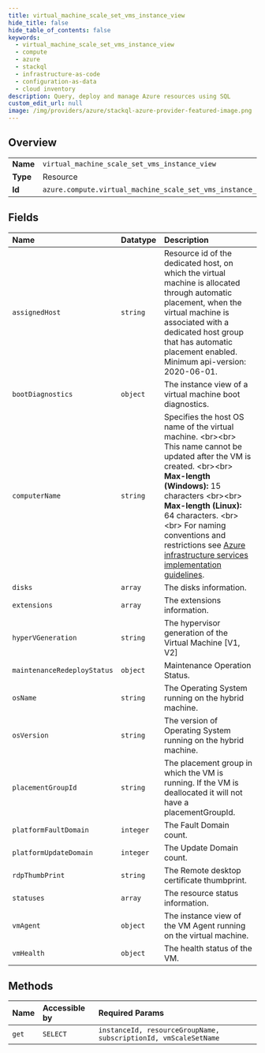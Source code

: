 ```yaml
---
title: virtual_machine_scale_set_vms_instance_view
hide_title: false
hide_table_of_contents: false
keywords:
  - virtual_machine_scale_set_vms_instance_view
  - compute
  - azure    
  - stackql
  - infrastructure-as-code
  - configuration-as-data
  - cloud inventory
description: Query, deploy and manage Azure resources using SQL
custom_edit_url: null
image: /img/providers/azure/stackql-azure-provider-featured-image.png
---
```

  
    

## Overview
<table><tbody>
<tr><td><b>Name</b></td><td><code>virtual_machine_scale_set_vms_instance_view</code></td></tr>
<tr><td><b>Type</b></td><td>Resource</td></tr>
<tr><td><b>Id</b></td><td><code>azure.compute.virtual_machine_scale_set_vms_instance_view</code></td></tr>
</tbody></table>

## Fields
| Name | Datatype | Description |
|:-----|:---------|:------------|
| `assignedHost` | `string` | Resource id of the dedicated host, on which the virtual machine is allocated through automatic placement, when the virtual machine is associated with a dedicated host group that has automatic placement enabled. Minimum api-version: 2020-06-01. |
| `bootDiagnostics` | `object` | The instance view of a virtual machine boot diagnostics. |
| `computerName` | `string` | Specifies the host OS name of the virtual machine. &lt;br&gt;&lt;br&gt; This name cannot be updated after the VM is created. &lt;br&gt;&lt;br&gt; **Max-length (Windows):** 15 characters &lt;br&gt;&lt;br&gt; **Max-length (Linux):** 64 characters. &lt;br&gt;&lt;br&gt; For naming conventions and restrictions see [Azure infrastructure services implementation guidelines](https://docs.microsoft.com/azure/virtual-machines/virtual-machines-linux-infrastructure-subscription-accounts-guidelines?toc=%2fazure%2fvirtual-machines%2flinux%2ftoc.json#1-naming-conventions). |
| `disks` | `array` | The disks information. |
| `extensions` | `array` | The extensions information. |
| `hyperVGeneration` | `string` | The hypervisor generation of the Virtual Machine [V1, V2] |
| `maintenanceRedeployStatus` | `object` | Maintenance Operation Status. |
| `osName` | `string` | The Operating System running on the hybrid machine. |
| `osVersion` | `string` | The version of Operating System running on the hybrid machine. |
| `placementGroupId` | `string` | The placement group in which the VM is running. If the VM is deallocated it will not have a placementGroupId. |
| `platformFaultDomain` | `integer` | The Fault Domain count. |
| `platformUpdateDomain` | `integer` | The Update Domain count. |
| `rdpThumbPrint` | `string` | The Remote desktop certificate thumbprint. |
| `statuses` | `array` | The resource status information. |
| `vmAgent` | `object` | The instance view of the VM Agent running on the virtual machine. |
| `vmHealth` | `object` | The health status of the VM. |
## Methods
| Name | Accessible by | Required Params |
|:-----|:--------------|:----------------|
| `get` | `SELECT` | `instanceId, resourceGroupName, subscriptionId, vmScaleSetName` |
